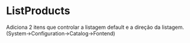 ListProducts
============

Adiciona 2 itens que controlar a listagem default e a direção da listagem.
(System->Configuration->Catalog->Fontend)
